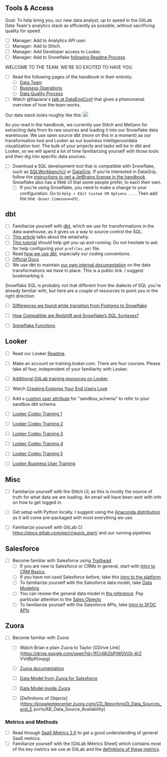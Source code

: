 ## Tools & Access

Goal: To help bring you, our new data analyst, up to speed in the GitLab Data Team's analytics stack as efficiently as possible, without sacrificing quality for speed. 


- [ ] Manager: Add to Analytics API user.
- [ ] Manager: Add to Stitch. 
- [ ] Manager: Add Developer access to Looker.
- [ ] Manager: Add to Snowflake [following Readme Process](https://gitlab.com/gitlab-data/analytics#managing-roles-for-snowflake). 

WELCOME TO THE TEAM. WE'RE SO EXCITED TO HAVE YOU. 

- [ ] Read the following pages of the handbook in their entirety. 
   - [ ] [Data Team](https://about.gitlab.com/handbook/business-ops/data-team/index.html)
   - [ ] [Business Operations](https://about.gitlab.com/handbook/business-ops/)
   - [ ] [Data Quality Process](https://about.gitlab.com/handbook/business-ops/data-quality-process/)
- [ ] Watch @tlapiana's [talk at DataEngConf](https://www.youtube.com/watch?v=eu623QBwakc) that gives a phenomenal overview of how the team works.

Our data stack looks roughly like this:
<img src = "https://cdn-images-1.medium.com/max/2000/1*BogoeTTK1OXFU1hPfUyCFw.png">

As you read in the handbook, we currently use Stitch and Meltano for extracting data from its raw sources and loading it into our Snowflake data warehouse. We use open source dbt (more on this in a moment) as our transformation tool and Looker as our business intelligence/data visualization tool. The bulk of your projects and tasks will be in dbt and Looker, so we will spend a lot of time familiarizing yourself with those tools and then dig into specific data sources. 

- [ ] Download a SQL development tool that is compatible with Snowflake, such as [SQLWorkbench/J](http://sql-workbench.net) or [DataGrip](https://www.jetbrains.com/datagrip/). If you're interested in DataGrip, follow the [instructions to get a JetBrains license in the handbook](https://about.gitlab.com/handbook/tools-and-tips/#jetbrains). Snowflake also has a Web UI that some people prefer, to each their own.
   - [ ] If you're using Snowflake, you need to make a change to your configuration. Go to `Help > Edit Custom VM Options ...`. Then add the line `-Duser.timezone=UTC`.
## dbt

- [ ] Familiarize yourself with [dbt](https://www.getdbt.com/), which we use for transformations in the data warehouse, as it gives us a way to source control the SQL. 
- [ ] [This article](https://blog.fishtownanalytics.com/what-exactly-is-dbt-47ba57309068) talks about the what/why.
- [ ] [This tutorial](https://docs.getdbt.com/docs/introduction) should help get you up and running. Do not hesitate to ask for help configuring your `profiles.yml` file. 
- [ ] Read [how we use dbt](https://gitlab.com/gitlab-data/analytics#dbt), especially our coding conventions.
- [ ] [Official Docs](https://docs.getdbt.com)
- [ ] We use dbt to maintain [our own internal documentation](https://gitlab-data.gitlab.io/analytics/dbt/snowflake/#!/model/model.gitlab_dw.zuora_mrr_totals) on the data transformations we have in place. This is a public link. I suggest bookmarking it. 

Snowflake SQL is probably not that different from the dialects of SQL you're already familiar with, but here are a couple of resources to point you in the right direction:
- [ ] [Differences we found while transition from Postgres to Snowflake](https://gitlab.com/gitlab-data/analytics/issues/645)
- [ ] [How Compatible are Redshift and Snowflake’s SQL Syntaxes?](https://medium.com/@jthandy/how-compatible-are-redshift-and-snowflakes-sql-syntaxes-c2103a43ae84)
- [ ] [Snowflake Functions](https://docs.snowflake.net/manuals/sql-reference/functions-all.html)


## Looker
- [ ] Read our Looker [Readme](https://gitlab.com/gitlab-data/looker/blob/master/README.md).
- [ ] Make an account on training.looker.com. There are four courses. Please take all four, independent of your familiarity with Looker. 
- [ ] [Additional GitLab training resources on Looker](https://gitlab.com/gitlab-data/looker/#training-sessions-gitlab-internal).
- [ ] Watch [Creating Explores Your End Users Love](https://www.youtube.com/watch?v=16N2UMAlzco)
- [ ] Add a [custom user attribute](https://gitlab.looker.com/admin/user_attributes) for "sandbox_schema" to refer to your sandbox dbt schema.
- [ ] [Looker Codev Training 1](https://drive.google.com/file/d/1sKHbARpIfHKGpTChuqZSagnfh8Vt7_ml/view?usp=sharing)
- [ ] [Looker Codev Training 2](https://drive.google.com/file/d/1wNM-xnkDOBXce-M0cX16pkiFjsf3woma/view?usp=sharing)
- [ ] [Looker Codev Training 3](https://drive.google.com/file/d/1bKBtrCGxVRwXpYuYMXoD4XAqM1lzgdqL/view?usp=sharing)
- [ ] [Looker Codev Training 4](https://drive.google.com/file/d/1xZbXVG85tA388r57QpRPR4-eLi54ixhL/view?usp=sharing)
- [ ] [Looker Codev Training 5](https://drive.google.com/file/d/1RS3ALTjxh8VaNwt-q94Wbv_OYibsPzeR/view?usp=sharing)
- [ ] [Looker Business User Training](https://drive.google.com/file/d/19RzwdtRDNWvDL7W81_CfjX6sWDo_nP2w/view?usp=sharing)


## Misc
- [ ] Familiarize yourself with the Stitch UI, as this is mostly the source of truth for what data we are loading. An email will have been sent with info on how to get logged in.
- [ ] Get setup with Python locally. I suggest using the [Anaconda distribution](https://www.anaconda.com/download/#macos) as it will come pre-packaged with most everything we use.
- [ ] Familiarize yourself with GitLab CI https://docs.gitlab.com/ee/ci/quick_start/ and our running pipelines


## Salesforce 
- [ ] Become familiar with Salesforce using [Trailhead](https://trailhead.salesforce.com/)  
  - [ ] If you are new to Salesforce or CRMs in general, start with [Intro to CRM Basics](https://trailhead.salesforce.com/trails/getting_started_crm_basics).
  - [ ] If you have not used Salesforce before, take this [intro to the platform](https://trailhead.salesforce.com/trails/force_com_admin_beginner/modules/starting_force_com)
  - [ ] To familiarize yourself with the Salesforce data model, take [Data Modeling](https://trailhead.salesforce.com/trails/force_com_admin_beginner/modules/data_modeling)
  - [ ] You can review the general data model in [ths reference](https://developer.salesforce.com/docs/atlas.en-us.api.meta/api/data_model.htm). Pay particular attention to the [Sales Objects](https://developer.salesforce.com/docs/atlas.en-us.api.meta/api/sforce_api_erd_majors.htm)
  - [ ] To familiarize yourself with the Salesforce APIs, take [Intro to SFDC APIs](https://trailhead.salesforce.com/trails/force_com_dev_intermediate/modules/api_basics)

## Zuora
- [ ] Become familiar with Zuora
  - [ ] Watch Brian e plain Zuora to Taylor [GDrive Link](https://drive.google.com/open?id=1fCr48jZbPiW0ViGr-6rZ VVdBpKIoopg)
  - [ ] [Zuora documentation](https://knowledgecenter.zuora.com/)
  - [ ] [Data Model from Zuora for Salesforce](https://knowledgecenter.zuora.com/CA_Commerce/A_Zuora_CPQ/A2_Zuora4Salesforce_Object_Model)
  - [ ] [Data Model inside Zuora](https://knowledgecenter.zuora.com/BB_Introducing_Z_Business/D_Zuora_Business_Objects_Relationship)
  - [ ] [Definitions of Objects](https://knowledgecenter.zuora.com/CD_Reporting/D_Data_Sources_and_E ports/AB_Data_Source_Availability)


### Metrics and Methods

- [ ] Read through [SaaS Metrics 2.0](http://www.forentrepreneurs.com/saas-metrics-2/) to get a good understanding of general SaaS metrics.
- [ ] Familiarize yourself with the [GitLab Metrics Sheet] which contains most of the key metrics we use at GitLab and the [definitions of these metrics](https://about.gitlab.com/handbook/finance/operating-metrics/).
